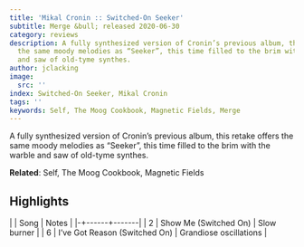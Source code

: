 ```yaml
---
title: 'Mikal Cronin :: Switched-On Seeker'
subtitle: Merge &bull; released 2020-06-30
category: reviews
description: A fully synthesized version of Cronin’s previous album, this retake offers
  the same moody melodies as “Seeker”, this time filled to the brim with the warble
  and saw of old-tyme synthes.
author: jclacking
image:
  src: ''
index: Switched-On Seeker, Mikal Cronin
tags: ''
keywords: Self, The Moog Cookbook, Magnetic Fields, Merge
---
```

A fully synthesized version of Cronin’s previous album, this retake offers the same moody melodies as “Seeker”, this time filled to the brim with the warble and saw of old-tyme synthes.<!--more-->

**Related**: Self, The Moog Cookbook, Magnetic Fields

## Highlights

| | Song | Notes |
|-+------+-------|
| 2 | Show Me (Switched On) | Slow burner |
| 6 | I’ve Got Reason (Switched On) | Grandiose oscillations |


